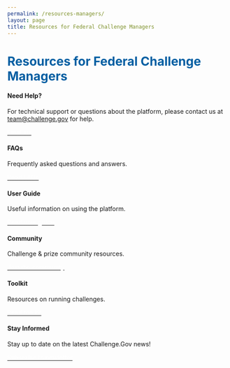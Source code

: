```yaml
---
permalink: /resources-managers/
layout: page
title: Resources for Federal Challenge Managers 
---
```


 <h1 class="text-center mb-4 font-weight-bold" style="color: #005ea2;">Resources for Federal Challenge Managers</h1>

<div class="row">
 <div class="col-sm-6">
    <div class="card">
      <div class="card-body text-center">
        <i class="fas fa-laptop" style="color: #005ea2; font-size: 3em; padding-bottom: 20px;" title="Read our FAQs"></i>
        <h4 class="card-title text-center">Need Help?</h4>
        <p class="card-text text-center">For technical support or questions about the platform, please contact us at <a href="mailto: team@challenge.gov" class="link">team@challenge.gov</a> for help.</p>
        <a href="mailto: team@challenge.gov" class="usa-button usa-button"><span style="color: #ffffff;">Email us</span></a>
      </div>
    </div>
  </div>
  <div class="col-sm-6">
    <div class="card">
      <div class="card-body text-center">
        <i class="dashboard-card-icon fa fa-question-circle" style="color: #005ea2; font-size: 3em; padding-bottom: 20px;" title="Read FAQs"></i>
        <h4 class="card-title text-center">FAQs</h4>
        <p class="card-text text-center">Frequently asked questions and answers.</p>
        <a href="{{ site.baseurl }}/assets/document-library/ChallengeGov_Federal_Agency_FAQ.pdf" class="usa-button usa-button"><span style="color: #ffffff;">Read FAQs</span></a>
      </div>
    </div>
  </div>
 
</div>

<div class="row">
  <div class="col-sm-6">
    <div class="card">
      <div class="card-body text-center">
        <i class="dashboard-card-icon fas fa-book-open" style="color: #005ea2; font-size: 3em; padding-bottom: 20px;" title="Read our FAQs"></i>
        <h4 class="card-title text-center">User Guide</h4>
        <p class="card-text text-center">Useful information on using the platform.</p>
        <a href="{{ site.baseurl }}/assets/document-library/Challenge.Gov_Challenge_Manager_User_Guide_12Oct2021.pdf" class="usa-button usa-button"><span style="color: #ffffff;">Read user guide</span></a>
      </div>
    </div>
  </div>
    <div class="col-sm-6">
    <div class="card">
      <div class="card-body text-center">
        <i class="fas fa-users" style="color: #005ea2; font-size: 3em; padding-bottom: 20px;" title="Community"></i>
        <h4 class="card-title text-center">Community</h4>
        <p class="card-text text-center">Challenge & prize community resources.</p>
        <a href="{{ site.baseurl }}/community/" class="usa-button usa-button"><span style="color: #ffffff;">Join the community</span></a>
      </div>
    </div>
  </div>

 
</div>

<div class="row">
  <div class="col-sm-6">
    <div class="card">
      <div class="card-body text-center">
        <i class="fas fa-toolbox" style="color: #005ea2; padding-bottom: 20px; font-size: 3em;" title="Read our FAQs"></i>
        <h4 class="card-title text-center">Toolkit</h4>
        <p class="card-text text-center">Resources on running challenges.</p>
        <a href="https://www.challenge.gov/assets/document-library/ChallengeGov_Federal_Agency_Toolkit_13Oct2021.pdf" class="usa-button usa-button"><span style="color: #ffffff;">Read toolkit</span></a>
      </div>
    </div>
  </div>
  <div class="col-sm-6">
    <div class="card">
      <div class="card-body text-center">
        <i class="fas fa-envelope" style="color: #005ea2; padding-bottom: 20px; font-size: 3em;" title="Subscribe to newsletter"></i>
        <h4 class="card-title text-center">Stay Informed</h4>
        <p class="card-text text-center">Stay up to date on the latest Challenge.Gov news!</p>
        <a href="https://public.govdelivery.com/accounts/USGSATTS/signup/30826" class="usa-button usa-button"><span style="color: #ffffff;">Subscribe to newletter</span></a>
      </div>
    </div>
  </div>
</div>
